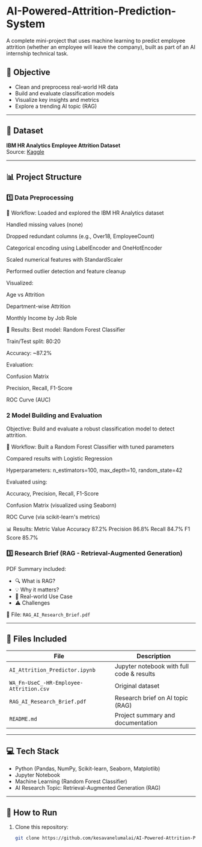 # AI-Powered-Attrition-Prediction-System

A complete mini-project that uses machine learning to predict employee attrition (whether an employee will leave the company), built as part of an AI internship technical task.

## 🎯 Objective

- Clean and preprocess real-world HR data
- Build and evaluate classification models
- Visualize key insights and metrics
- Explore a trending AI topic (RAG)

---

## 📂 Dataset

**IBM HR Analytics Employee Attrition Dataset**  
Source: [Kaggle](https://www.kaggle.com/datasets/pavansubhasht/ibm-hr-analytics-attrition-dataset)

---

## 📊 Project Structure

### 1️⃣ Data Preprocessing

🔧 Workflow:
Loaded and explored the IBM HR Analytics dataset

Handled missing values (none)

Dropped redundant columns (e.g., Over18, EmployeeCount)

Categorical encoding using LabelEncoder and OneHotEncoder

Scaled numerical features with StandardScaler

Performed outlier detection and feature cleanup

Visualized:

Age vs Attrition

Department-wise Attrition

Monthly Income by Job Role

🎯 Results:
Best model: Random Forest Classifier

Train/Test split: 80:20

Accuracy: ~87.2%

Evaluation:

Confusion Matrix

Precision, Recall, F1-Score

ROC Curve (AUC)

### 2 Model Building and Evaluation
Objective: Build and evaluate a robust classification model to detect attrition.

🔧 Workflow:
Built a Random Forest Classifier with tuned parameters

Compared results with Logistic Regression

Hyperparameters: n_estimators=100, max_depth=10, random_state=42

Evaluated using:

Accuracy, Precision, Recall, F1-Score

Confusion Matrix (visualized using Seaborn)

ROC Curve (via scikit-learn's metrics)

📊 Results:
Metric	Value
Accuracy	87.2%
Precision	86.8%
Recall	84.7%
F1 Score	85.7%


### 3️⃣ Research Brief (RAG - Retrieval-Augmented Generation)

PDF Summary included:  
- 🔍 What is RAG?  
- 💡 Why it matters?  
- 🧪 Real-world Use Case  
- ⚠️ Challenges

📎 File: `RAG_AI_Research_Brief.pdf`

---

## 📁 Files Included

| File                              | Description                                |
|-----------------------------------|--------------------------------------------|
| `AI_Attrition_Predictor.ipynb`    | Jupyter notebook with full code & results  |
| `WA_Fn-UseC_-HR-Employee-Attrition.csv` | Original dataset                  |
| `RAG_AI_Research_Brief.pdf`       | Research brief on AI topic (RAG)           |
| `README.md`                       | Project summary and documentation          |

---

## 💻 Tech Stack

- Python (Pandas, NumPy, Scikit-learn, Seaborn, Matplotlib)
- Jupyter Notebook
- Machine Learning (Random Forest Classifier)
- AI Research Topic: Retrieval-Augmented Generation (RAG)

---

## 🚀 How to Run

1. Clone this repository:
   ```bash
   git clone https://github.com/kesavanelumalai/AI-Powered-Attrition-Prediction-System
